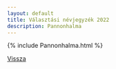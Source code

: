 ```yaml
---
layout: default
title: Választási névjegyzék 2022
description: Pannonhalma
---
```


{% include Pannonhalma.html %}

[Vissza](./)